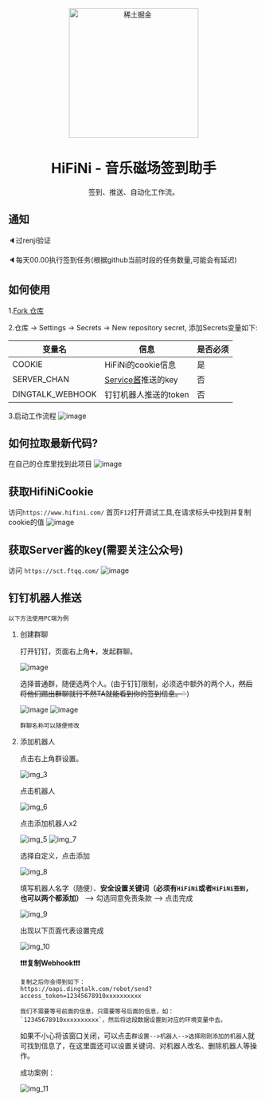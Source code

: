 <section align="center">
    <img src="https://github.com/anduinnn/HiFiNi-Auto-CheckIn/assets/68073009/e50e9fa7-3ddd-4198-be59-fc231f9b8986" alt="稀土掘金" width="260" />
</section>

<h1 align="center">HiFiNi - 音乐磁场签到助手</h1>

<p align="center">签到、推送、自动化工作流。</p>

## 通知

🔈过renji验证

🔈每天00.00执行签到任务(根据github当前时段的任务数量,可能会有延迟)

## 如何使用

1.[Fork 仓库](https://github.com/anduinnn/HiFiNi-Auto-CheckIn)

2.仓库 -> Settings -> Secrets -> New repository secret, 添加Secrets变量如下:

| 变量名           | 信息                                        | 是否必须 |
| ---------------- | ------------------------------------------- | -------- |
| COOKIE           | HiFiNi的cookie信息                          | 是       |
| SERVER_CHAN      | [Service酱](https://sct.ftqq.com/)推送的key | 否       |
| DINGTALK_WEBHOOK | 钉钉机器人推送的token                       | 否       |

3.启动工作流程
![image](https://github.com/anduinnn/HifiNiAutoCheckIn/assets/68073009/b89c7140-be7f-43aa-afaa-8554b4cab752)



## 如何拉取最新代码?

在自己的仓库里找到此项目
![image](https://github.com/anduinnn/HiFiNi-Auto-CheckIn/assets/68073009/46ab90db-b7fb-4097-9abe-fde8c2c3543e)





## 获取HifiNiCookie
访问`https://www.hifini.com/`
首页`F12`打开调试工具,在请求标头中找到并复制cookie的值
![image](https://github.com/anduinnn/HifiNiAutoCheckIn/assets/68073009/97528823-4d31-4c72-bcca-e95bb5d75792)

## 获取Server酱的key(需要关注公众号)
访问 `https://sct.ftqq.com/`
![image](https://github.com/anduinnn/HifiNiAutoCheckIn/assets/68073009/c70b4471-2933-4441-964c-5aa2873c3590)

## 钉钉机器人推送
`以下方法使用PC端为例`
1. 创建群聊
   
   打开钉钉，页面右上角➕，发起群聊。
   
   ![image](https://github.com/anduinnn/HiFiNi-Auto-CheckIn/assets/115618748/e1e0e9d0-fc6c-4ebf-bdca-2ee6ecae2388)
   
   选择普通群，随便选两个人。(由于钉钉限制，必须选中额外的两个人，~~然后将他们踢出群聊就行不然TA就能看到你的签到信息。~~💦)

   ![image](https://github.com/anduinnn/HiFiNi-Auto-CheckIn/assets/115618748/2a843acb-ef78-40ea-9248-3adfd025f509)
   ![image](https://github.com/anduinnn/HiFiNi-Auto-CheckIn/assets/115618748/df7adb79-34c8-4d6b-969b-9c2edfea8ce0)
   
   `群聊名称可以随便修改`
   
2. 添加机器人

   点击右上角群设置。
   
   ![img_3](https://github.com/anduinnn/HiFiNi-Auto-CheckIn/assets/115618748/89ed565a-c26c-4ae9-954e-e2559c861540)
   
   点击机器人
   
   ![img_6](https://github.com/anduinnn/HiFiNi-Auto-CheckIn/assets/115618748/66c0fbbe-da38-404d-80a3-9982f792c036)
   
   点击添加机器人x2
   
   ![img_5](https://github.com/anduinnn/HiFiNi-Auto-CheckIn/assets/115618748/eae8f91f-6bf8-4571-803c-06d05978f326)
   ![img_7](https://github.com/anduinnn/HiFiNi-Auto-CheckIn/assets/115618748/9d2aa7a9-3adc-4b7a-a2b2-6c8a940b41be)
   
   选择自定义，点击添加
   
   ![img_8](https://github.com/anduinnn/HiFiNi-Auto-CheckIn/assets/115618748/fbfca0bc-b981-415e-8362-7e37bf708db1)
   
   填写机器人名字（随便）、**安全设置关键词（必须有`HiFiNi`或者`HiFiNi签到`，也可以两个都添加）** --> 勾选同意免责条款 --> 点击完成

   ![img_9](https://github.com/anduinnn/HiFiNi-Auto-CheckIn/assets/115618748/c303beb5-beb0-4dbd-8c24-d8106b83e585)
   
   出现以下页面代表设置完成
   
   ![img_10](https://github.com/anduinnn/HiFiNi-Auto-CheckIn/assets/115618748/dcdda610-7045-4bc0-9e27-0f6f0f4c36bc)

   **❗❗❗复制Webhook❗❗❗**
   ```
   复制之后你会得到如下：
   https://oapi.dingtalk.com/robot/send?access_token=12345678910xxxxxxxxxx
   
   我们不需要等号前面的信息，只需要等号后面的信息，如：`12345678910xxxxxxxxxx`，然后将这段数据设置到对应的环境变量中去。
   ```
   
   如果不小心将该窗口关闭，可以点击`群设置-->机器人-->选择刚刚添加的机器人`就可找到信息了，在这里面还可以设置关键词、对机器人改名、删除机器人等操作。
   
   成功案例：

   ![img_11](https://github.com/anduinnn/HiFiNi-Auto-CheckIn/assets/115618748/5973ff0d-d8f9-4e1c-87b9-7e2c841793f5)
   

